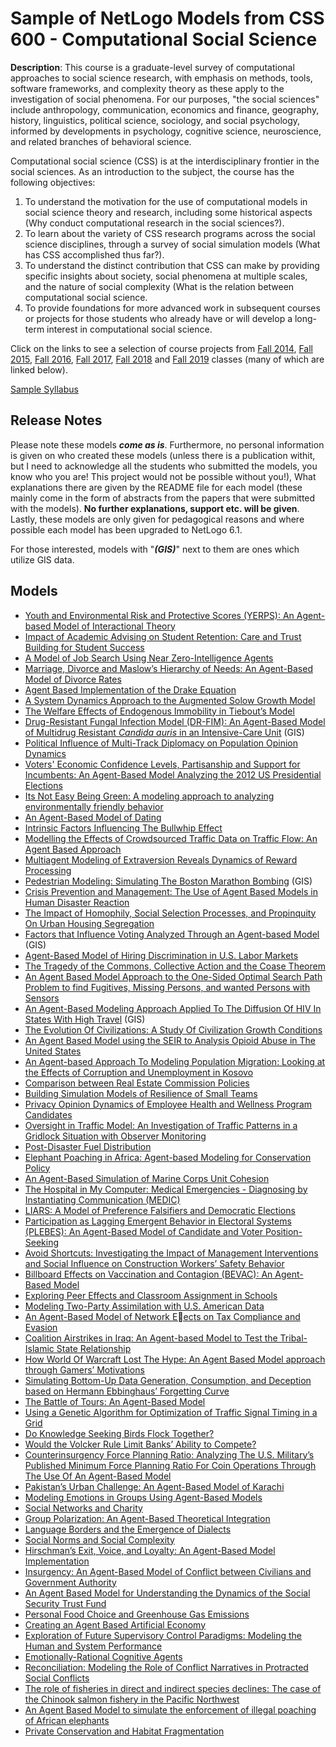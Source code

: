# Sample of NetLogo Models from CSS 600 - Computational Social Science 

**Description**: This course is a graduate-level survey of computational approaches to social science research, with emphasis on methods, tools, software frameworks, and complexity theory as these apply to the investigation of social phenomena. For our purposes, "the social sciences" include anthropology, communication, economics and finance, geography, history, linguistics, political science, sociology, and social psychology, informed by developments in psychology, cognitive science, neuroscience, and related branches of behavioral science.

Computational social science (CSS) is at the interdisciplinary frontier in the social sciences. As an introduction to the subject, the course has the following objectives:

1. To understand the motivation for the use of computational models in social science theory and research, including some historical aspects (Why conduct computational research in the social sciences?).
1. To learn about the variety of CSS research programs across the social science disciplines, through a survey of social simulation models (What has CSS accomplished thus far?).
1. To understand the distinct contribution that CSS can make by providing specific insights about society, social phenomena at multiple scales, and the nature of social complexity (What is the relation between computational social science.
1. To provide foundations for more advanced work in subsequent courses or projects for those students who already have or will develop a long-term interest in computational social science.

Click on the links to see a selection of course projects from [Fall 2014](https://youtu.be/kbH9qWMVj6Y), [Fall 2015](https://youtu.be/W79IS9LETEc), [Fall 2016](https://youtu.be/CWV-RfbSsmk), [Fall 2017](https://youtu.be/_cOHYyYEnYU), [Fall 2018](https://youtu.be/j2zehqPFCkY) and [Fall 2019](https://youtu.be/tE-DGT3kYyM) classes (many of which are linked below).
 
[Sample Syllabus](https://www.dropbox.com/s/xmi2qgeosmxgdw5/CSS600.pdf?dl=0)

## Release Notes
Please note these models ***come as is***. Furthermore, no personal information is given on who created these models (unless there is a publication withit, but I need to acknowledge all the students who submitted the models, you know who you are! This project would not be possible without you!), What explanations there are given by the README file for each model (these mainly come in the form of abstracts from the papers that were submitted with the models). **No further explanations, support etc. will be given**. Lastly, these models are only given for pedagogical reasons and where possible each model has been upgraded to NetLogo 6.1.

For those interested, models with "***(GIS)***" next to them are ones which utilize GIS data.

## Models
* [Youth and Environmental Risk and Protective Scores (YERPS): An Agent-based Model of Interactional Theory](YERPS)
* [Impact of Academic Advising on Student Retention: Care and Trust Building for Student Success](Retention)
* [A Model of Job Search Using Near Zero-Intelligence Agents](JobSearch)
* [Marriage, Divorce and Maslow’s Hierarchy of Needs: An Agent-Based Model of Divorce Rates](Divorce)
* [Agent Based Implementation of the Drake Equation](DrakeEquation)
* [A System Dynamics Approach to the Augmented Solow Growth Model](SolowSD)
* [The Welfare Effects of Endogenous Immobility in Tiebout’s Model](TieboutModel)
* [Drug-Resistant Fungal Infection Model (DR-FIM): An Agent-Based Model of Multidrug Resistant *Candida auris* in an Intensive-Care Unit](MultidrugResistant) (GIS)
* [Political Influence of Multi-Track Diplomacy on Population  Opinion Dynamics](MultiTrackDiplomacy)
* [Voters' Economic Confidence Levels, Partisanship and Support for Incumbents: An Agent-Based Model Analyzing the 2012 US Presidential Elections](VotersEconomicConfidence)
* [Its Not Easy Being Green: A modeling approach to analyzing environmentally friendly behavior](BeingGreen)
* [An Agent-Based Model of Dating](Dating)
* [Intrinsic Factors Influencing The Bullwhip Effect](BullwhipEffect)
* [Modelling the Effects of Crowdsourced Traffic Data on Traffic Flow: An Agent Based Approach](CrowdsourcedTrafficData)
* [Multiagent Modeling of Extraversion Reveals Dynamics of Reward Processing](Extraversion)
* [Pedestrian Modeling: Simulating The Boston Marathon Bombing](BostonMarathon) (GIS)
* [Crisis Prevention and Management: The Use of Agent Based Models in Human Disaster Reaction](DisasterReaction)
* [The Impact of Homophily, Social Selection Processes, and Propinquity On Urban Housing Segregation](HomophilyAndSegregation)
* [Factors that Influence Voting Analyzed Through an Agent-based Model](VotingInfluence) (GIS)
* [Agent-Based Model of Hiring Discrimination in U.S. Labor Markets](LaborMarketDiscrimination)
* [The Tragedy of the Commons, Collective Action and the Coase Theorem](CollectiveActionAndCoaseTheorem)
* [An Agent Based Model Approach to the One-Sided Optimal Search Path Problem to find Fugitives, Missing Persons, and wanted Persons with Sensors](SearchPath)
* [An Agent-Based Modeling Approach Applied To The Diffusion Of HIV In States With High Travel](DiffusionOfHIV) (GIS)
* [The Evolution Of Civilizations: A Study Of Civilization Growth Conditions](CivilizationGrowth)
* [An Agent Based Model using the SEIR to Analysis Opioid Abuse in The United States](OpioidAbuse)
* [An Agent-based Approach To Modeling Population Migration: Looking at the Effects of Corruption and Unemployment in Kosovo](PopulationMigration)
* [Comparison between Real Estate Commission Policies](CommissionPolicies)
* [Building Simulation Models of Resilience of Small Teams](ResilientTeam)
* [Privacy Opinion Dynamics of Employee Health and Wellness Program Candidates](PrivacyOpinionDynamics)
* [Oversight in Traffic Model: An Investigation of Traffic Patterns in a Gridlock Situation with Observer Monitoring](ObserverOversightInTraffic)
* [Post-Disaster Fuel Distribution](GasDistributionModel)
* [Elephant Poaching in Africa: Agent-based Modeling for Conservation Policy](ElephantPoaching)
* [An Agent-Based Simulation of Marine Corps Unit Cohesion](UnitCohesion)
* [The Hospital in My Computer: Medical Emergencies - Diagnosing by Instantiating Communication (MEDIC)](MEDIC)
* [LIARS: A Model of Preference Falsifiers and Democratic Elections](LIARS)
* [Participation as Lagging Emergent Behavior in Electoral Systems (PLEBES): An Agent-Based Model of Candidate and Voter Position-Seeking](PLEBES)
* [Avoid Shortcuts: Investigating the Impact of Management Interventions and Social Influence on Construction Workers’ Safety Behavior](ConstructionWorkersSafety)
* [Billboard Effects on Vaccination and Contagion (BEVAC): An Agent-Based Model](BillboardEffectsOnVaccination)
* [Exploring Peer Effects and Classroom Assignment in Schools](ClassroomAssignment)
* [Modeling Two-Party Assimilation with U.S. American Data](Assimilation)
* [An Agent-Based Model of Network Eects on Tax Compliance and Evasion](TaxCompliance)
* [Coalition Airstrikes in Iraq: An Agent-based Model to Test the Tribal-Islamic State Relationship](Airstrikes)
* [How World Of Warcraft Lost The Hype: An Agent Based Model approach through Gamers’ Motivations](WorldofWarcraftMotivation)
* [Simulating Bottom-Up Data Generation, Consumption, and Deception based on Hermann Ebbinghaus’ Forgetting Curve](ForgettingCurve)
* [The Battle of Tours: An Agent-Based Model](BattleOfTours)
* [Using a Genetic Algorithm for Optimization of Traffic Signal Timing in a Grid](GA_TrafficSim)
* [Do Knowledge Seeking Birds Flock Together?](KnowledgeHomophily)
* [Would the Volcker Rule Limit Banks’ Ability to Compete?](LimitingBankRisk)
* [Counterinsurgency Force Planning Ratio:  Analyzing The U.S. Military’s Published Minimum Force Planning Ratio For Coin Operations Through The Use Of An Agent-Based Model](COIN)
* [Pakistan’s Urban Challenge: An Agent-Based Model of Karachi](Creativity_model)
* [Modeling Emotions in Groups Using Agent-Based Models](Emotions_inGroups)
* [Social Networks and Charity](SocialNetworks_and_Charity)
* [Group Polarization: An Agent-Based Theoretical Integration](GroupPolarization)
* [Language Borders and the Emergence of Dialects](LanguageBorders)
* [Social Norms and Social Complexity](SocialNorms)
* [Hirschman’s Exit, Voice, and Loyalty: An Agent-Based Model Implementation](ExitVoiceLoyalty)
* [Insurgency:  An Agent-Based Model of Conflict between Civilians and Government Authority](Insurgency)
* [An Agent Based Model for Understanding the Dynamics of the Social Security Trust Fund](Retirement)
* [Personal Food Choice and Greenhouse Gas Emissions](FoodChoiceandGGE)
* [Creating an Agent Based Artificial Economy](ArtificialEconomy)
* [Exploration of Future Supervisory Control Paradigms: Modeling the Human and System Performance](HumanSystemPerformance)
* [Emotionally-Rational Cognitive Agents](RationalEvolvingPD)
* [Reconciliation: Modeling the Role of Conflict Narratives in Protracted Social Conflicts](Reconciliation)
* [The role of fisheries in direct and indirect species declines: The case of the Chinook salmon fishery in the Pacific Northwest](OrcaChinook)
* [An Agent Based Model to simulate the enforcement of illegal poaching of African elephants](ElephantPoaching2)
* [Private Conservation and Habitat Fragmentation](HabitatFragmentation)


